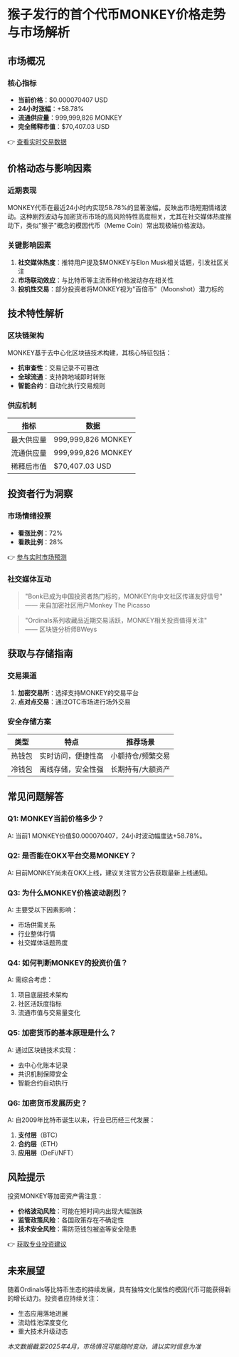 # 猴子发行的首个代币MONKEY价格走势与市场解析  

## 市场概况  

### 核心指标  
- **当前价格**：$0.000070407 USD  
- **24小时涨幅**：+58.78%  
- **流通供应量**：999,999,826 MONKEY  
- **完全稀释市值**：$70,407.03 USD  

👉 [查看实时交易数据](https://bit.ly/okx_welcome)  

## 价格动态与影响因素  

### 近期表现  
MONKEY代币在最近24小时内实现58.78%的显著涨幅，反映出市场短期情绪波动。这种剧烈波动与加密货币市场的高风险特性高度相关，尤其在社交媒体热度推动下，类似"猴子"概念的模因代币（Meme Coin）常出现极端价格波动。  

### 关键影响因素  
1. **社交媒体热度**：推特用户提及$MONKEY与Elon Musk相关话题，引发社区关注  
2. **市场联动效应**：与比特币等主流币种价格波动存在相关性  
3. **投机性交易**：部分投资者将MONKEY视为"百倍币"（Moonshot）潜力标的  

## 技术特性解析  

### 区块链架构  
MONKEY基于去中心化区块链技术构建，其核心特征包括：  
- **抗审查性**：交易记录不可篡改  
- **全球流通**：支持跨地域即时转账  
- **智能合约**：自动化执行交易规则  

### 供应机制  
| 指标            | 数据                |  
|-----------------|---------------------|  
| 最大供应量      | 999,999,826 MONKEY  |  
| 流通供应量      | 999,999,826 MONKEY  |  
| 稀释后市值      | $70,407.03 USD      |  

## 投资者行为洞察  

### 市场情绪投票  
- **看涨比例**：72%  
- **看跌比例**：28%  

👉 [参与实时市场预测](https://bit.ly/okx_welcome)  

### 社交媒体互动  
> "Bonk已成为中国投资者热门标的，MONKEY向中文社区传递友好信号"  
> —— 来自加密社区用户Monkey The Picasso  

> "Ordinals系列收藏品近期交易活跃，MONKEY相关投资值得关注"  
> —— 区块链分析师BWeys  

## 获取与存储指南  

### 交易渠道  
1. **加密交易所**：选择支持MONKEY的交易平台  
2. **点对点交易**：通过OTC市场进行场外交易  

### 安全存储方案  
| 类型       | 特点                      | 推荐场景              |  
|-----------|---------------------------|-----------------------|  
| 热钱包     | 实时访问，便捷性高        | 小额持仓/频繁交易     |  
| 冷钱包     | 离线存储，安全性强        | 长期持有/大额资产     |  

## 常见问题解答  

### Q1: MONKEY当前价格多少？  
A: 当前1 MONKEY价值$0.000070407，24小时波动幅度达+58.78%。  

### Q2: 是否能在OKX平台交易MONKEY？  
A: 目前MONKEY尚未在OKX上线，建议关注官方公告获取最新上线通知。  

### Q3: 为什么MONKEY价格波动剧烈？  
A: 主要受以下因素影响：  
- 市场供需关系  
- 行业整体行情  
- 社交媒体话题热度  

### Q4: 如何判断MONKEY的投资价值？  
A: 需综合考虑：  
1. 项目底层技术架构  
2. 社区活跃度指标  
3. 流通市值与交易量变化  

### Q5: 加密货币的基本原理是什么？  
A: 通过区块链技术实现：  
- 去中心化账本记录  
- 共识机制保障安全  
- 智能合约自动执行  

### Q6: 加密货币发展历史？  
A: 自2009年比特币诞生以来，行业已历经三代发展：  
1. **支付层**（BTC）  
2. **合约层**（ETH）  
3. **应用层**（DeFi/NFT）  

## 风险提示  
投资MONKEY等加密资产需注意：  
- **价格波动风险**：可能在短时间内出现大幅涨跌  
- **监管政策风险**：各国政策存在不确定性  
- **技术安全风险**：需防范钱包被盗等安全隐患  

👉 [获取专业投资建议](https://bit.ly/okx_welcome)  

## 未来展望  
随着Ordinals等比特币生态的持续发展，具有独特文化属性的模因代币可能获得新的增长动力。投资者应持续关注：  
- 生态应用落地进展  
- 流动性池深度变化  
- 重大技术升级动态  

*本文数据截至2025年4月，市场情况可能随时变动，请以实时信息为准*
